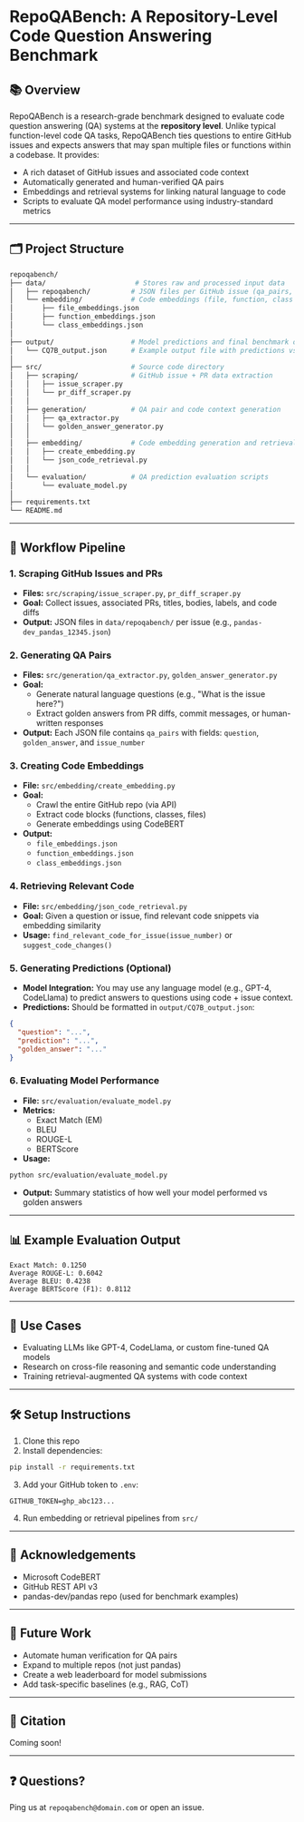 # RepoQABench: A Repository-Level Code Question Answering Benchmark

## 📚 Overview
RepoQABench is a research-grade benchmark designed to evaluate code question answering (QA) systems at the **repository level**. Unlike typical function-level code QA tasks, RepoQABench ties questions to entire GitHub issues and expects answers that may span multiple files or functions within a codebase. It provides:

- A rich dataset of GitHub issues and associated code context
- Automatically generated and human-verified QA pairs
- Embeddings and retrieval systems for linking natural language to code
- Scripts to evaluate QA model performance using industry-standard metrics

---

## 🗂️ Project Structure

```bash
repoqabench/
├── data/                      # Stores raw and processed input data
│   ├── repoqabench/          # JSON files per GitHub issue (qa_pairs, metadata)
│   └── embedding/            # Code embeddings (file, function, class level)
│       ├── file_embeddings.json
│       ├── function_embeddings.json
│       └── class_embeddings.json
│
├── output/                   # Model predictions and final benchmark output
│   └── CQ7B_output.json      # Example output file with predictions vs golden answers
│
├── src/                      # Source code directory
│   ├── scraping/             # GitHub issue + PR data extraction
│   │   ├── issue_scraper.py
│   │   └── pr_diff_scraper.py
│   │
│   ├── generation/           # QA pair and code context generation
│   │   ├── qa_extractor.py
│   │   └── golden_answer_generator.py
│   │
│   ├── embedding/            # Code embedding generation and retrieval
│   │   ├── create_embedding.py
│   │   └── json_code_retrieval.py
│   │
│   └── evaluation/           # QA prediction evaluation scripts
│       └── evaluate_model.py
│
├── requirements.txt
└── README.md
```

---

## 🔄 Workflow Pipeline

### 1. **Scraping GitHub Issues and PRs**
- **Files:** `src/scraping/issue_scraper.py`, `pr_diff_scraper.py`
- **Goal:** Collect issues, associated PRs, titles, bodies, labels, and code diffs
- **Output:** JSON files in `data/repoqabench/` per issue (e.g., `pandas-dev_pandas_12345.json`)

### 2. **Generating QA Pairs**
- **Files:** `src/generation/qa_extractor.py`, `golden_answer_generator.py`
- **Goal:**
  - Generate natural language questions (e.g., "What is the issue here?")
  - Extract golden answers from PR diffs, commit messages, or human-written responses
- **Output:** Each JSON file contains `qa_pairs` with fields: `question`, `golden_answer`, and `issue_number`

### 3. **Creating Code Embeddings**
- **File:** `src/embedding/create_embedding.py`
- **Goal:**
  - Crawl the entire GitHub repo (via API)
  - Extract code blocks (functions, classes, files)
  - Generate embeddings using CodeBERT
- **Output:**
  - `file_embeddings.json`
  - `function_embeddings.json`
  - `class_embeddings.json`

### 4. **Retrieving Relevant Code**
- **File:** `src/embedding/json_code_retrieval.py`
- **Goal:** Given a question or issue, find relevant code snippets via embedding similarity
- **Usage:** `find_relevant_code_for_issue(issue_number)` or `suggest_code_changes()`

### 5. **Generating Predictions (Optional)**
- **Model Integration:** You may use any language model (e.g., GPT-4, CodeLlama) to predict answers to questions using code + issue context.
- **Predictions:** Should be formatted in `output/CQ7B_output.json`:
```json
{
  "question": "...",
  "prediction": "...",
  "golden_answer": "..."
}
```

### 6. **Evaluating Model Performance**
- **File:** `src/evaluation/evaluate_model.py`
- **Metrics:**
  - Exact Match (EM)
  - BLEU
  - ROUGE-L
  - BERTScore
- **Usage:**
```bash
python src/evaluation/evaluate_model.py
```
- **Output:** Summary statistics of how well your model performed vs golden answers

---

## 📊 Example Evaluation Output
```
Exact Match: 0.1250
Average ROUGE-L: 0.6042
Average BLEU: 0.4238
Average BERTScore (F1): 0.8112
```

---

## 🔬 Use Cases
- Evaluating LLMs like GPT-4, CodeLlama, or custom fine-tuned QA models
- Research on cross-file reasoning and semantic code understanding
- Training retrieval-augmented QA systems with code context

---

## 🛠️ Setup Instructions
1. Clone this repo
2. Install dependencies:
```bash
pip install -r requirements.txt
```
3. Add your GitHub token to `.env`:
```
GITHUB_TOKEN=ghp_abc123...
```
4. Run embedding or retrieval pipelines from `src/`

---

## 📌 Acknowledgements
- Microsoft CodeBERT
- GitHub REST API v3
- pandas-dev/pandas repo (used for benchmark examples)

---

## 🔮 Future Work
- Automate human verification for QA pairs
- Expand to multiple repos (not just pandas)
- Create a web leaderboard for model submissions
- Add task-specific baselines (e.g., RAG, CoT)

---

## 🧪 Citation
Coming soon!

---

## ❓ Questions?
Ping us at `repoqabench@domain.com` or open an issue.

